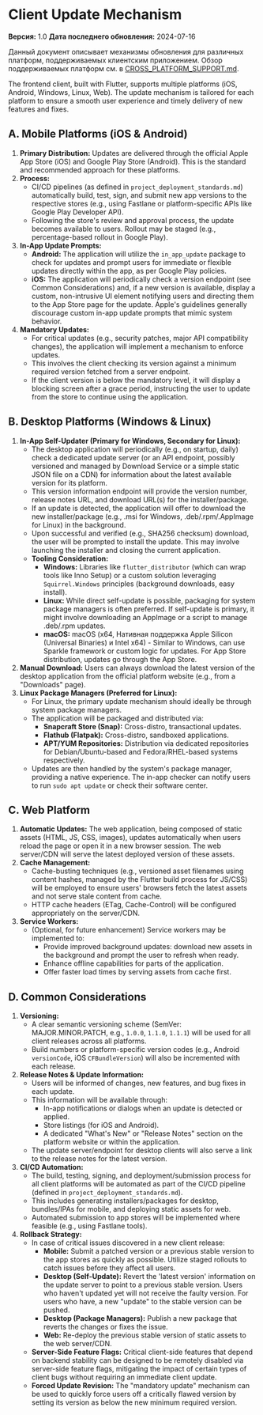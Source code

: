 # Client Update Mechanism

**Версия:** 1.0
**Дата последнего обновления:** 2024-07-16

Данный документ описывает механизмы обновления для различных платформ, поддерживаемых клиентским приложением. Обзор поддерживаемых платформ см. в [CROSS_PLATFORM_SUPPORT.md](./CROSS_PLATFORM_SUPPORT.md).

The frontend client, built with Flutter, supports multiple platforms (iOS, Android, Windows, Linux, Web). The update mechanism is tailored for each platform to ensure a smooth user experience and timely delivery of new features and fixes.

## A. Mobile Platforms (iOS & Android)

1.  **Primary Distribution:** Updates are delivered through the official Apple App Store (iOS) and Google Play Store (Android). This is the standard and recommended approach for these platforms.
2.  **Process:**
    *   CI/CD pipelines (as defined in `project_deployment_standards.md`) automatically build, test, sign, and submit new app versions to the respective stores (e.g., using Fastlane or platform-specific APIs like Google Play Developer API).
    *   Following the store's review and approval process, the update becomes available to users. Rollout may be staged (e.g., percentage-based rollout in Google Play).
3.  **In-App Update Prompts:**
    *   **Android:** The application will utilize the `in_app_update` package to check for updates and prompt users for immediate or flexible updates directly within the app, as per Google Play policies.
    *   **iOS:** The application will periodically check a version endpoint (see Common Considerations) and, if a new version is available, display a custom, non-intrusive UI element notifying users and directing them to the App Store page for the update. Apple's guidelines generally discourage custom in-app update prompts that mimic system behavior.
4.  **Mandatory Updates:**
    *   For critical updates (e.g., security patches, major API compatibility changes), the application will implement a mechanism to enforce updates.
    *   This involves the client checking its version against a minimum required version fetched from a server endpoint.
    *   If the client version is below the mandatory level, it will display a blocking screen after a grace period, instructing the user to update from the store to continue using the application.

## B. Desktop Platforms (Windows & Linux)

1.  **In-App Self-Updater (Primary for Windows, Secondary for Linux):**
    *   The desktop application will periodically (e.g., on startup, daily) check a dedicated update server (or an API endpoint, possibly versioned and managed by Download Service or a simple static JSON file on a CDN) for information about the latest available version for its platform.
    *   This version information endpoint will provide the version number, release notes URL, and download URL(s) for the installer/package.
    *   If an update is detected, the application will offer to download the new installer/package (e.g., .msi for Windows, .deb/.rpm/.AppImage for Linux) in the background.
    *   Upon successful and verified (e.g., SHA256 checksum) download, the user will be prompted to install the update. This may involve launching the installer and closing the current application.
    *   **Tooling Consideration:**
        *   **Windows:** Libraries like `flutter_distributor` (which can wrap tools like Inno Setup) or a custom solution leveraging `Squirrel.Windows` principles (background downloads, easy install).
        *   **Linux:** While direct self-update is possible, packaging for system package managers is often preferred. If self-update is primary, it might involve downloading an AppImage or a script to manage .deb/.rpm updates.
        *   **macOS:** macOS (x64, Нативная поддержка Apple Silicon (Universal Binaries) и Intel x64) - Similar to Windows, can use Sparkle framework or custom logic for updates. For App Store distribution, updates go through the App Store.
2.  **Manual Download:** Users can always download the latest version of the desktop application from the official platform website (e.g., from a "Downloads" page).
3.  **Linux Package Managers (Preferred for Linux):**
    *   For Linux, the primary update mechanism should ideally be through system package managers.
    *   The application will be packaged and distributed via:
        *   **Snapcraft Store (Snap):** Cross-distro, transactional updates.
        *   **Flathub (Flatpak):** Cross-distro, sandboxed applications.
        *   **APT/YUM Repositories:** Distribution via dedicated repositories for Debian/Ubuntu-based and Fedora/RHEL-based systems respectively.
    *   Updates are then handled by the system's package manager, providing a native experience. The in-app checker can notify users to run `sudo apt update` or check their software center.

## C. Web Platform

1.  **Automatic Updates:** The web application, being composed of static assets (HTML, JS, CSS, images), updates automatically when users reload the page or open it in a new browser session. The web server/CDN will serve the latest deployed version of these assets.
2.  **Cache Management:**
    *   Cache-busting techniques (e.g., versioned asset filenames using content hashes, managed by the Flutter build process for JS/CSS) will be employed to ensure users' browsers fetch the latest assets and not serve stale content from cache.
    *   HTTP cache headers (ETag, Cache-Control) will be configured appropriately on the server/CDN.
3.  **Service Workers:**
    *   (Optional, for future enhancement) Service workers may be implemented to:
        *   Provide improved background updates: download new assets in the background and prompt the user to refresh when ready.
        *   Enhance offline capabilities for parts of the application.
        *   Offer faster load times by serving assets from cache first.

## D. Common Considerations

1.  **Versioning:**
    *   A clear semantic versioning scheme (SemVer: MAJOR.MINOR.PATCH, e.g., `1.0.0`, `1.1.0`, `1.1.1`) will be used for all client releases across all platforms.
    *   Build numbers or platform-specific version codes (e.g., Android `versionCode`, iOS `CFBundleVersion`) will also be incremented with each release.
2.  **Release Notes & Update Information:**
    *   Users will be informed of changes, new features, and bug fixes in each update.
    *   This information will be available through:
        *   In-app notifications or dialogs when an update is detected or applied.
        *   Store listings (for iOS and Android).
        *   A dedicated "What's New" or "Release Notes" section on the platform website or within the application.
    *   The update server/endpoint for desktop clients will also serve a link to the release notes for the latest version.
3.  **CI/CD Automation:**
    *   The build, testing, signing, and deployment/submission process for all client platforms will be automated as part of the CI/CD pipeline (defined in `project_deployment_standards.md`).
    *   This includes generating installers/packages for desktop, bundles/IPAs for mobile, and deploying static assets for web.
    *   Automated submission to app stores will be implemented where feasible (e.g., using Fastlane tools).
4.  **Rollback Strategy:**
    *   In case of critical issues discovered in a new client release:
        *   **Mobile:** Submit a patched version or a previous stable version to the app stores as quickly as possible. Utilize staged rollouts to catch issues before they affect all users.
        *   **Desktop (Self-Update):** Revert the 'latest version' information on the update server to point to a previous stable version. Users who haven't updated yet will not receive the faulty version. For users who have, a new "update" to the stable version can be pushed.
        *   **Desktop (Package Managers):** Publish a new package that reverts the changes or fixes the issue.
        *   **Web:** Re-deploy the previous stable version of static assets to the web server/CDN.
    *   **Server-Side Feature Flags:** Critical client-side features that depend on backend stability can be designed to be remotely disabled via server-side feature flags, mitigating the impact of certain types of client bugs without requiring an immediate client update.
    *   **Forced Update Revision:** The "mandatory update" mechanism can be used to quickly force users off a critically flawed version by setting its version as below the new minimum required version.
